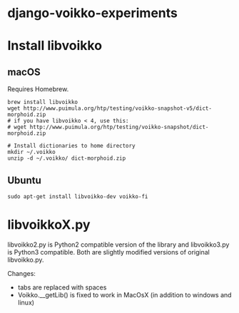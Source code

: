 # django-voikko-experiments

Install libvoikko
=================

macOS
-----

Requires Homebrew.

```
brew install libvoikko
wget http://www.puimula.org/htp/testing/voikko-snapshot-v5/dict-morphoid.zip
# if you have libvoikko < 4, use this:
# wget http://www.puimula.org/htp/testing/voikko-snapshot/dict-morphoid.zip

# Install dictionaries to home directory
mkdir ~/.voikko
unzip -d ~/.voikko/ dict-morphoid.zip
```

Ubuntu
------

```
sudo apt-get install libvoikko-dev voikko-fi
```

libvoikkoX.py
=============

libvoikko2.py is Python2 compatible version of the library and libvoikko3.py
is Python3 compatible. Both are slightly modified versions of original
libvoikko.py.

Changes:
- tabs are replaced with spaces
- Voikko.__getLib() is fixed to work in MacOsX (in addition to windows and
  linux)
